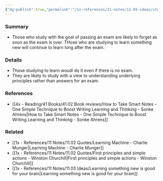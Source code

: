 ```yaml
---
{"dg-publish":true,"permalink":"/1x-references/11-notes/11-03-ideas/studying-to-pass-the-exam-vs-to-learn/","title":"Studying to pass the exam vs to learn","noteIcon":""}
---
```



### Summary
- Those who study with the goal of passing an exam are likely to forget as soon as the exam is over. THose who are studying to learn something new will continue to learn long after the exam.

### Details
- Those studying to learn woudl do it even if there is no exam.
- They are likely to study with a view to understanding underlying principles rather than answers for an exam.

### References
- [[4x - Reading/41 Books/41.02 Book reviews/How to Take Smart Notes - One Simple Technique to Boost Writing Learning and Thinking - Sonke Ahrens\|How to Take Smart Notes - One Simple Technique to Boost Writing Learning and Thinking - Sonke Ahrens]]

### Related
- [[1x - References/11 Notes/11.02 Quotes/Learning Machine - Charlie Munger\|Learning Machine - Charlie Munger]]
- [[1x - References/11 Notes/11.02 Quotes/First principles and simple actions - Winston Churchill\|First principles and simple actions - Winston Churchill]]
- [[1x - References/11 Notes/11.03 Ideas/Learning something new is good for your brain\|Learning something new is good for your brain]]